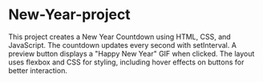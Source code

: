 # New-Year-project
This project creates a New Year Countdown using HTML, CSS, and JavaScript. The countdown updates every second with setInterval. A preview button displays a "Happy New Year" GIF when clicked. The layout uses flexbox and CSS for styling, including hover effects on buttons for better interaction.
